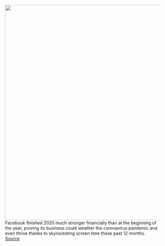 <img src='https://cdn.vox-cdn.com/thumbor/tX0G7WBIjLYFqXXUhvC6K51Q43I=/0x0:2040x1360/1200x800/filters:focal(857x517:1183x843)/cdn.vox-cdn.com/uploads/chorus_image/image/68730405/mdoying_180118_2249_facebook_0581_1stills.0.jpg' width='700px' /><br/>
Facebook finished 2020 much stronger financially than at the beginning of the year, proving its business could weather the coronavirus pandemic and even thrive thanks to skyrocketing screen time these past 12 months.
<a href='https://www.theverge.com/2021/1/27/22253055/facebook-q4-2020-earnings-report-app-usage-record-user-numbers'> Source <a/>